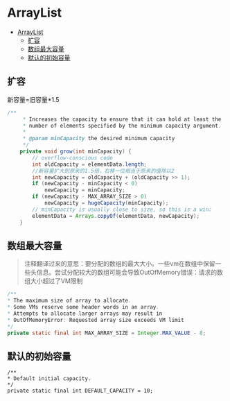 # ArrayList

<!-- TOC -->

- [ArrayList](#arraylist)
  - [扩容](#%e6%89%a9%e5%ae%b9)
  - [数组最大容量](#%e6%95%b0%e7%bb%84%e6%9c%80%e5%a4%a7%e5%ae%b9%e9%87%8f)
  - [默认的初始容量](#%e9%bb%98%e8%ae%a4%e7%9a%84%e5%88%9d%e5%a7%8b%e5%ae%b9%e9%87%8f)

<!-- /TOC -->

## 扩容

新容量=旧容量*1.5

``` java
/**
     * Increases the capacity to ensure that it can hold at least the
     * number of elements specified by the minimum capacity argument.
     *
     * @param minCapacity the desired minimum capacity
     */
    private void grow(int minCapacity) {
        // overflow-conscious code
        int oldCapacity = elementData.length;
        //新容量扩大到原来的1.5倍，右移一位相当于原来的值除以2
        int newCapacity = oldCapacity + (oldCapacity >> 1);
        if (newCapacity - minCapacity < 0)
            newCapacity = minCapacity;
        if (newCapacity - MAX_ARRAY_SIZE > 0)
            newCapacity = hugeCapacity(minCapacity);
        // minCapacity is usually close to size, so this is a win:
        elementData = Arrays.copyOf(elementData, newCapacity);
    }
```

## 数组最大容量

> 注释翻译过来的意思：要分配的数组的最大大小。一些vm在数组中保留一些头信息。尝试分配较大的数组可能会导致OutOfMemory错误：请求的数组大小超过了VM限制

``` java
/**
* The maximum size of array to allocate.
* Some VMs reserve some header words in an array.
* Attempts to allocate larger arrays may result in
* OutOfMemoryError: Requested array size exceeds VM limit
*/
private static final int MAX_ARRAY_SIZE = Integer.MAX_VALUE - 8;
```

## 默认的初始容量

```
/**
* Default initial capacity.
*/
private static final int DEFAULT_CAPACITY = 10;
```
